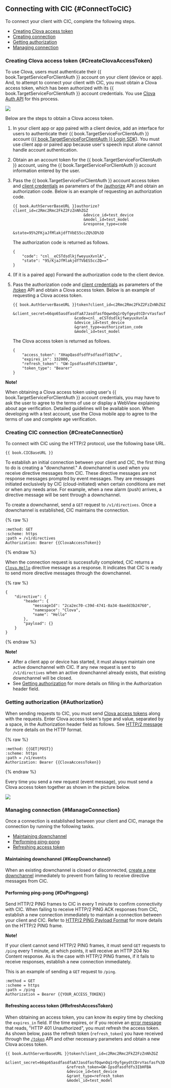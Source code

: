 ## Connecting with CIC {#ConnectToCIC}
To connect your client with CIC, complete the following steps.
* [Creating Clova access token](#CreateClovaAccessToken)
* [Creating connection](#CreateConnection)
* [Getting authorization](#Authorization)
* [Managing connection](#ManageConnection)

### Creating Clova access token {#CreateClovaAccessToken}
To use Clova, users must authenticate their {{ book.TargetServiceForClientAuth }} account on your client (device or app). And, to attempt to connect your client with CIC, you must obtain a Clova access token, which has been authorized with its {{ book.TargetServiceForClientAuth }} account credentials. You use [Clova Auth API](/CIC/References/Clova_Auth_API.md) for this process.

![](/CIC/Resources/Images/CIC_Authorization.png)

Below are the steps to obtain a Clova access token.

<ol>
<li><p>In your client app or app paired with a client device, add an interface for users to authenticate their {{ book.TargetServiceForClientAuth }} account (<a href="{{ book.LoginAPIofTargetService }}" target="_blank">{{ book.TargetServiceForClientAuth }} Login SDK</a>). You must use client app or paired app because user's speech input alone cannot handle account authentication.</p>
</li>
<li><p>Obtain an an account token for the {{ book.TargetServiceForClientAuth }} account, using the {{ book.TargetServiceForClientAuth }} account information entered by the user.</p>
</li>
<li><p>Pass the {{ book.TargetServiceForClientAuth }} account access token and <a href="#ClientAuthInfo">client credentials</a> as parameters of the <a href="/CIC/Clova_Auth_API.html#authorize">/authorize</a> API and obtain an authorization code. Below is an example of requesting an authorization code.</p>
<pre><code>{{ book.AuthServerBaseURL }}authorize?client_id=c2Rmc2Rmc2FkZ2FzZnNhZGZ
                               &amp;device_id=test_device
                               &amp;model_id=test_model
                               &amp;response_type=code
                               &amp;state=95%2FKjaJfMlakjdfTVbES5ccZQ%3D%3D
</code></pre>
<p>The authorization code is returned as follows.</p>
<pre><code>{
    "code": "cnl__eCSTdsdlkjfweyuxXvnlA",
    "state": "95/KjaJfMlakjdfTVbES5ccZQ=="
}
</code></pre></li>
<li><p>(If it is a paired app) Forward the authorization code to the client device.</p>
</li>
<li><p>Pass the authorization code and <a href="#ClientAuthInfo">client credentials</a> as parameters of the <a href="/CIC/References/Clova_Auth_API.html#token">/token</a> API and obtain a Clova access token. Below is an example of requesting a Clova access token.</p>
<pre><code>{{ book.AuthServerBaseURL }}token?client_id=c2Rmc2Rmc2FkZ2FzZnNhZGZ
                           &amp;client_secret=66qo65asdfasdfaA7JasdfasfOqwnOq1rOyfgeydtCDrvYasfasf%3D
                           &amp;code=cnl__eCSTdsdlkjfweyuxXvnlA
                           &amp;device_id=test_device
                           &amp;grant_type=authorization_code
                           &amp;model_id=test_model
</code></pre>
<p>The Clova access token is returned as follows.</p>
<pre><code>{
    "access_token": "XHapQasdfsdfFsdfasdflQQ7w",
    "expires_in": 332000,
    "refresh_token": "GW-Ipsdfasdfdfs3IbHFBA",
    "token_type": "Bearer"
}
</code></pre>
</li>
</ol>

<div class="note">
<p><strong>Note!</strong></p>
<p>When obtaining a Clova access token using user's {{ book.TargetServiceForClientAuth }} account credentials, you may have to ask the user to agree to the terms of use or display a WebView explaining about age verification. Detailed guidelines will be available soon. When developing with a test account, use the Clova mobile app to agree to the terms of use and complete age verification.</p>
</div>


### Creating CIC connection {#CreateConnection}
To connect with CIC using the HTTP/2 protocol, use the following base URL.

<pre><code>{{ book.CICBaseURL }}
</code></pre>

To establish an initial connection between your client and CIC, the first thing to do is creating a "downchannel." A downchannel is used when you receive directive messages from CIC. These directive messages are not response messages prompted by event messages. They are messages initiated exclusively by CIC (cloud-initiated) when certain conditions are met or when any needs arise. For example, when a new alarm (push) arrives, a directive message will be sent through a downchannel.

To create a downchannel, send a `GET` request to `/v1/directives`. Once a downchannel is established, CIC maintains the connection.

{% raw %}
```
:method: GET
:scheme: https
:path = /v1/directives
Authorization: Bearer {{ClovaAccessToken}}
```
{% endraw %}

When the connection request is successfully completed, CIC returns a [`Clova.Hello`](/CIC/References/APIs/Clova.md#Hello) directive message as a response. It indicates that CIC is ready to send more directive messages through the downchannel.

{% raw %}
```
{
    "directive": {
        "header": {
            "messageId": "2ca2ec70-c39d-4741-8a34-8aedd3b24760",
            "namespace": "Clova",
            "name": "Hello"
        },
        "payload": {}
    }
}
```
{% endraw %}

<div class="note">
<p><strong>Note!</strong></p>
<ul><li>After a client app or device has started, it must always maintain one active downchannel with CIC. If any new request is sent to <code>/v1/directives</code> when an active downchannel already exists, that existing downchannel will be closed.</li><li>See <a href="#Authorization">Getting authorization</a> for more details on filling in the Authorization header field.</li></ul>
</div>


### Getting authorization {#Authorization}
When sending requests to CIC, you must send [Clova access tokens](#CreateClovaAccessToken) along with the requests. Enter Clova access token's type and value, separated by a space, in the Authorization header field as follows. See [HTTP/2 message](/CIC/References/HTTP2_Message_Format.md) for more details on the HTTP format.

{% raw %}
```
:method: {{GET|POST}}
:scheme: https
:path = /v1/events
Authorization: Bearer {{ClovaAccessToken}}
```
{% endraw %}

Every time you send a new request (event message), you must send a Clova access token together as shown in the picture below.

![](/CIC/Resources/Images/CIC_Message_Interaction_Diagram.png)

### Managing connection {#ManageConnection}

Once a connection is established between your client and CIC, manage the connection by running the following tasks.

* [Maintaining downchannel](#KeepDownchannel)
* [Performing ping-pong](#DoPingpong)
* [Refreshing access token](#RefreshAccessToken)

#### Maintaining downchannel {#KeepDownchannel}
When an existing downchannel is closed or disconnected, [create a new downchannel](#CreateConnection) immediately to prevent from failing to receive directive messages from CIC.

#### Performing ping-pong {#DoPingpong}

Send HTTP/2 PING frames to CIC in every 1 minute to confirm connectivity with CIC. When failing to receive HTTP/2 PING ACK responses from CIC, establish a new connection immediately to maintain a connection between your client and CIC. Refer to [HTTP/2 PING Payload Format](https://http2.github.io/http2-spec/#rfc.figure.12) for more details on the HTTP/2 PING frame.

<div class="note">
<p><strong>Note!</strong></p>
<p>If your client cannot send HTTP/2 PING frames, it must send <code>GET</code> requests to <code>/ping</code> every 1 minute, at which points, it will receive an HTTP 204 No Content response. As is the case with HTTP/2 PING frames, if it fails to receive responses, establish a new connection immediately.</p><p>This is an example of sending a <code>GET</code> request to <code>/ping</code>.</p>
<pre><code>:method = GET
:scheme = https
:path = /ping
Authorization = Bearer {{YOUR_ACCESS_TOKEN}}
</code></pre>
</div>

#### Refreshing access token {#RefreshAccessToken}

When obtaining an access token, you can know its expiry time by checking the `expires_in` field. If the time expires, or if you receive an [error message](/CIC/References/CIC_Message_Format.md#Error) that reads, "HTTP 401 Unauthorized", you must refresh the access token. As shown below, pass the refresh token (`refresh_token`) you have received through the [`/token`](/CIC/References/Clova_Auth_API.md#token) API and other necessary parameters and obtain a new Clova access token.

<pre><code>{{ book.AuthServerBaseURL }}token?client_id=c2Rmc2Rmc2FkZ2FzZnNhZGZ
                           &amp;client_secret=66qo65asdfasdfaA7JasdfasfOqwnOq1rOyfgeydtCDrvYasfasf%3D
                           &amp;refresh_token=GW-Ipsdfasdfdfs3IbHFBA
                           &amp;device_id=test_device
                           &amp;grant_type=refresh_token
                           &amp;model_id=test_model
</code></pre>
